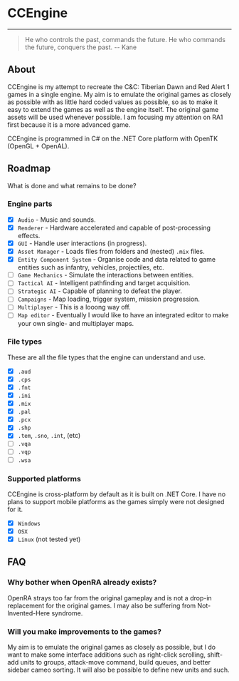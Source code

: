 # CCEngine
---

> He who controls the past, commands the future.
> He who commands the future, conquers the past.
> -- Kane

## About

CCEngine is my attempt to recreate the C&C: Tiberian Dawn and Red Alert 1 games in a single engine. My aim is to emulate the original games as closely as possible with as little hard coded values as possible, so as to make it easy to extend the games as well as the engine itself. The original game assets will be used whenever possible. I am focusing my attention on RA1 first because it is a more advanced game.

CCEngine is programmed in C# on the .NET Core platform with OpenTK (OpenGL + OpenAL).

## Roadmap

What is done and what remains to be done?

### Engine parts

* [x] `Audio` - Music and sounds.
* [x] `Renderer` - Hardware accelerated and capable of post-processing effects.
* [x] `GUI` - Handle user interactions (in progress).
* [x] `Asset Manager` - Loads files from folders and (nested) `.mix` files.
* [x] `Entity Component System` - Organise code and data related to game entities such as infantry, vehicles, projectiles, etc.
* [ ] `Game Mechanics` - Simulate the interactions between entities.
* [ ] `Tactical AI` - Intelligent pathfinding and target acquisition.
* [ ] `Strategic AI` - Capable of planning to defeat the player.
* [ ] `Campaigns` - Map loading, trigger system, mission progression.
* [ ] `Multiplayer` - This is a looong way off.
* [ ] `Map editor` - Eventually I would like to have an integrated editor to make your own single- and multiplayer maps.

### File types

These are all the file types that the engine can understand and use.

* [x] `.aud`
* [x] `.cps`
* [x] `.fnt`
* [x] `.ini`
* [x] `.mix`
* [x] `.pal`
* [x] `.pcx`
* [x] `.shp`
* [x] `.tem`, `.sno`, `.int`, (etc)
* [ ] `.vqa`
* [ ] `.vqp`
* [ ] `.wsa`

### Supported platforms

CCEngine is cross-platform by default as it is built on .NET Core. I have no plans to support mobile platforms as the games simply were not designed for it.

* [x] `Windows`
* [x] `OSX`
* [x] `Linux` (not tested yet)

## FAQ

### Why bother when OpenRA already exists?

OpenRA strays too far from the original gameplay and is not a drop-in replacement for the original games. I may also be suffering from Not-Invented-Here syndrome.

### Will you make improvements to the games?

My aim is to emulate the original games as closely as possible, but I do want to make some interface additions such as right-click scrolling, shift-add units to groups, attack-move command, build queues, and better sidebar cameo sorting. It will also be possible to define new units and such.
